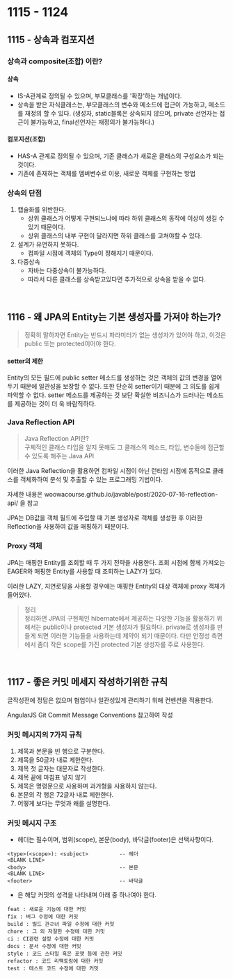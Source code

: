# 1115 - 1124

## 1115 - 상속과 컴포지션
### 상속과 composite(조합) 이란?
#### 상속
- IS-A관계로 정의될 수 있으며, 부모클래스를 '확장'하는 개념이다.
- 상속을 받은 자식클래스는, 부모클래스의 변수와 메소드에 접근이 가능하고, 메소드를 재정의 할 수 있다. (생성자, static블록은 상속되지 않으며, private 선언자는 접근이 불가능하고, final선언자는 재정의가 불가능하다.)

#### 컴포지션(조합)
- HAS-A 관계로 정의될 수 있으며, 기존 클래스가 새로운 클래스의 구성요소가 되는 것이다.
- 기존에 존재하는 객체를 멤버변수로 이용, 새로운 객체를 구현하는 방법

### 상속의 단점
1. 캡슐화를 위반한다.
    - 상위 클래스가 어떻게 구현되느냐에 따라 하위 클래스의 동작에 이상이 생길 수 있기 때문이다.
    - 상위 클래스의 내부 구현이 달라지면 하위 클래스를 고쳐야할 수 있다.
2. 설계가 유연하지 못하다.
    - 컴파일 시점에 객체의 Type이 정해지기 때문이다.
3. 다중상속
    - 자바는 다중상속이 불가능하다.
    - 따라서 다른 클래스를 상속받고있다면 추가적으로 상속을 받을 수 없다.

<br>

## 1116 - 왜 JPA의 Entity는 기본 생성자를 가져야 하는가?
> 정확히 말하자면 Entity는 반드시 파라미터가 없는 생성자가 있어야 하고, 이것은 public 또는 protected이어야 한다.

#### setter의 제한
Entity의 모든 필드에 public setter 메소드를 생성하는 것은 객체의 값의 변경을 열어두기 때문에 일관성을 보장할 수 없다. 또한 단순히 setter이기 때분에 그 의도를 쉽게 파악할 수 없다. setter 메소드를 제공하는 것 보단 확실한 비즈니스가 드러나는 메소드를 제공하는 것이 더 욱 바람직하다.

### Java Reflection API
> Java Reflection API란?  
> 구체적인 클래스 타입을 알지 못해도 그 클래스의 메소드, 타입, 변수들에 접근할 수 있도록 해주는 Java API

이러한 Java Reflection을 활용하면 컴파일 시점이 아닌 런타임 시점에 동적으로 클래스를 객체화하여 분석 및 추출할 수 있는 프로그래밍 기법이다.

자세한 내용은 woowacourse.github.io/javable/post/2020-07-16-reflection-api/ 을 참고

JPA는 DB값을 객체 필드에 주입할 때 기본 생성자로 객체를 생성한 후 이러한 Reflection을 사용하여 값을 매핑하기 때문이다.

### Proxy 객체
JPA는 매핑한 Entity를 조회할 때 두 가지 전략을 사용한다. 조회 시점에 함께 가져오는 EAGER와 매핑한 Entity를 사용할 때 조회하는 LAZY가 있다.

이러한 LAZY, 지연로딩을 사용할 경우에는 매핑한 Entity의 대상 객체에 proxy 객체가 들어있다.

> 정리  
정리하면 JPA의 구현체인 hibernate에서 제공하는 다양한 기능을 활용하기 위해서는 public이나 protected 기본 생성자가 필요하다. private로 생성자를 만들게 되면 이러한 기능들을 사용하는데 제약이 되기 때문이다. 다만 안정성 측면에서 좀더 작은 scope를 가진 protected 기본 생성자를 주로 사용한다.

<br>

## 1117 - 좋은 커밋 메세지 작성하기위한 규칙
글작성전에 정답은 없으며 협업이나 일관성있게 관리하기 위해 컨벤션을 적용한다.

AngularJS Git Commit Message Conventions 참고하여 작성

### 커밋 메시지의 7가지 규칙
1. 제목과 본문을 빈 행으로 구분한다.
2. 제목을 50글자 내로 제한한다.
3. 제목 첫 글자는 대문자로 작성한다.
4. 제목 끝에 마침표 넣지 않기
5. 제목은 명령문으로 사용하며 과거형을 사용하지 않는다.
6. 본문의 각 행은 72글자 내로 제한한다.
7. 어떻게 보다는 무엇과 왜를 설명한다.

### 커밋 메시지 구조
- 헤더는 필수이며, 범위(scope), 본문(body), 바닥글(footer)은 선택사항이다.
```
<type>(<scope>): <subject>          -- 헤더
<BLANK LINE>
<body>                              -- 본문
<BLANK LINE>
<footer>                            -- 바닥글
```

- <type>은 해당 커밋의 성격을 나타내며 아래 중 하나여야 한다.
```
feat : 새로운 기능에 대한 커밋
fix : 버그 수정에 대한 커밋
build : 빌드 관ㄹ녀 파일 수정에 대한 커밋
chore : 그 외 자잘한 수정에 대한 커밋
ci : CI관련 설정 수정에 대한 커밋
docs : 문서 수정에 대한 커밋
style : 코드 스타일 혹은 포맷 등에 관한 커밋
refactor : 코드 리팩토링에 대한 커밋
test : 테스트 코드 수정에 대한 커밋
``` 